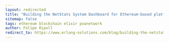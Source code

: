 ```yaml
---
layout: redirected
title: "Building the NetStats System Dashboard for Ethereum-based platform"
sitemap: false
tags: ethereum blockchain elixir poanetwork
author: Felipe Ripoll
redirect_to: https://www.erlang-solutions.com/blog/building-the-netstats-system-dashboard-for-ethereum-based-platform.html
---
```

